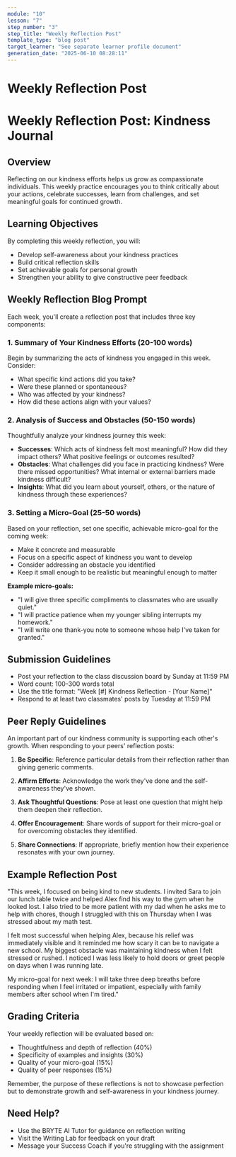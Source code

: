 ```yaml
---
module: "10"
lesson: "7"
step_number: "3"
step_title: "Weekly Reflection Post"
template_type: "blog post"
target_learner: "See separate learner profile document"
generation_date: "2025-06-10 08:28:11"
---
```


# Weekly Reflection Post

# Weekly Reflection Post: Kindness Journal

## Overview
Reflecting on our kindness efforts helps us grow as compassionate individuals. This weekly practice encourages you to think critically about your actions, celebrate successes, learn from challenges, and set meaningful goals for continued growth.

## Learning Objectives
By completing this weekly reflection, you will:
- Develop self-awareness about your kindness practices
- Build critical reflection skills
- Set achievable goals for personal growth
- Strengthen your ability to give constructive peer feedback

## Weekly Reflection Blog Prompt

Each week, you'll create a reflection post that includes three key components:

### 1. Summary of Your Kindness Efforts (20-100 words)
Begin by summarizing the acts of kindness you engaged in this week. Consider:
- What specific kind actions did you take?
- Were these planned or spontaneous?
- Who was affected by your kindness?
- How did these actions align with your values?

### 2. Analysis of Success and Obstacles (50-150 words)
Thoughtfully analyze your kindness journey this week:
- **Successes**: Which acts of kindness felt most meaningful? How did they impact others? What positive feelings or outcomes resulted?
- **Obstacles**: What challenges did you face in practicing kindness? Were there missed opportunities? What internal or external barriers made kindness difficult?
- **Insights**: What did you learn about yourself, others, or the nature of kindness through these experiences?

### 3. Setting a Micro-Goal (25-50 words)
Based on your reflection, set one specific, achievable micro-goal for the coming week:
- Make it concrete and measurable
- Focus on a specific aspect of kindness you want to develop
- Consider addressing an obstacle you identified
- Keep it small enough to be realistic but meaningful enough to matter

**Example micro-goals:**
- "I will give three specific compliments to classmates who are usually quiet."
- "I will practice patience when my younger sibling interrupts my homework."
- "I will write one thank-you note to someone whose help I've taken for granted."

## Submission Guidelines
- Post your reflection to the class discussion board by Sunday at 11:59 PM
- Word count: 100-300 words total
- Use the title format: "Week [#] Kindness Reflection - [Your Name]"
- Respond to at least two classmates' posts by Tuesday at 11:59 PM

## Peer Reply Guidelines

An important part of our kindness community is supporting each other's growth. When responding to your peers' reflection posts:

1. **Be Specific**: Reference particular details from their reflection rather than giving generic comments.

2. **Affirm Efforts**: Acknowledge the work they've done and the self-awareness they've shown.

3. **Ask Thoughtful Questions**: Pose at least one question that might help them deepen their reflection.

4. **Offer Encouragement**: Share words of support for their micro-goal or for overcoming obstacles they identified.

5. **Share Connections**: If appropriate, briefly mention how their experience resonates with your own journey.

## Example Reflection Post

"This week, I focused on being kind to new students. I invited Sara to join our lunch table twice and helped Alex find his way to the gym when he looked lost. I also tried to be more patient with my dad when he asks me to help with chores, though I struggled with this on Thursday when I was stressed about my math test.

I felt most successful when helping Alex, because his relief was immediately visible and it reminded me how scary it can be to navigate a new school. My biggest obstacle was maintaining kindness when I felt stressed or rushed. I noticed I was less likely to hold doors or greet people on days when I was running late.

My micro-goal for next week: I will take three deep breaths before responding when I feel irritated or impatient, especially with family members after school when I'm tired."

## Grading Criteria
Your weekly reflection will be evaluated based on:
- Thoughtfulness and depth of reflection (40%)
- Specificity of examples and insights (30%)
- Quality of your micro-goal (15%)
- Quality of peer responses (15%)

Remember, the purpose of these reflections is not to showcase perfection but to demonstrate growth and self-awareness in your kindness journey.

## Need Help?
- Use the BRYTE AI Tutor for guidance on reflection writing
- Visit the Writing Lab for feedback on your draft
- Message your Success Coach if you're struggling with the assignment